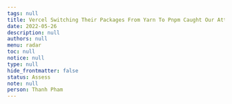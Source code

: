 ```yaml
---
tags: null
title: Vercel Switching Their Packages From Yarn To Pnpm Caught Our Attention
date: 2022-05-26
description: null
authors: null
menu: radar
toc: null
notice: null
type: null
hide_frontmatter: false
status: Assess
note: null
person: Thanh Pham
---
```


